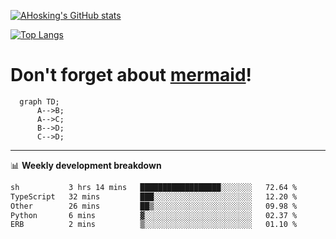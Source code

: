 [![AHosking's GitHub stats](https://github-readme-stats.vercel.app/api?username=ahosking&count_private=true&show_icons=true&theme=onedark&hide_rank=true&include_all_commits=true)](https://github.com/ahosking)

[![Top Langs](https://github-readme-stats.vercel.app/api/top-langs/?username=ahosking&layout=compact&theme=onedark)](https://github.com/ahosking)


# Don't forget about [mermaid](https://github.blog/2022-02-14-include-diagrams-markdown-files-mermaid/)!

```mermaid
  graph TD;
      A-->B;
      A-->C;
      B-->D;
      C-->D;
```
-------

📊 **Weekly development breakdown**

<!--START_SECTION:waka-->

```txt
sh           3 hrs 14 mins   ██████████████████░░░░░░░   72.64 %
TypeScript   32 mins         ███░░░░░░░░░░░░░░░░░░░░░░   12.20 %
Other        26 mins         ██▒░░░░░░░░░░░░░░░░░░░░░░   09.98 %
Python       6 mins          ▓░░░░░░░░░░░░░░░░░░░░░░░░   02.37 %
ERB          2 mins          ▒░░░░░░░░░░░░░░░░░░░░░░░░   01.10 %
```

<!--END_SECTION:waka-->
